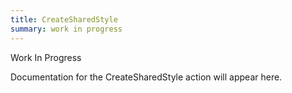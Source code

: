 ```yaml
---
title: CreateSharedStyle
summary: work in progress
---
```


Work In Progress

Documentation for the CreateSharedStyle action will appear here.